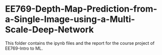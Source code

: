 # EE769-Depth-Map-Prediction-from-a-Single-Image-using-a-Multi-Scale-Deep-Network
This folder contains the ipynb files and the report for the course project of EE769-Intro to ML.

